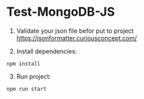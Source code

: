 # Test-MongoDB-JS

1. Validate your json file befor put to project https://jsonformatter.curiousconcept.com/

2.  Install dependencies:
```
npm install
```
3. Run project:
```
npm run start
```